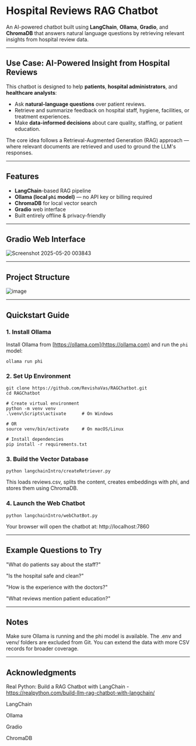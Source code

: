 #  Hospital Reviews RAG Chatbot

An AI-powered chatbot built using **LangChain**, **Ollama**, **Gradio**, and **ChromaDB** that answers natural language questions by retrieving relevant insights from hospital review data.

---

##  Use Case: AI-Powered Insight from Hospital Reviews

This chatbot is designed to help **patients**, **hospital administrators**, and **healthcare analysts**:

-  Ask **natural-language questions** over patient reviews.
-  Retrieve and summarize feedback on hospital staff, hygiene, facilities, or treatment experiences.
-  Make **data-informed decisions** about care quality, staffing, or patient education.

The core idea follows a Retrieval-Augmented Generation (RAG) approach — where relevant documents are retrieved and used to ground the LLM's responses.

---

##  Features

-  **LangChain**-based RAG pipeline
-  **Ollama (local `phi` model)** — no API key or billing required
-  **ChromaDB** for local vector search
-  **Gradio** web interface
-  Built entirely offline & privacy-friendly

---


##  Gradio Web Interface
![Screenshot 2025-05-20 003843](https://github.com/user-attachments/assets/a9f4fa64-0b4b-4bdf-8994-8e25992fda69)

---

##  Project Structure

![image](https://github.com/user-attachments/assets/ffd923f3-e031-41ab-9908-92f1304f3f60)

---


##  Quickstart Guide

###  1. Install Ollama

Install Ollama from [https://ollama.com](https://ollama.com) and run the `phi` model:

```
ollama run phi
```
###  2. Set Up Environment
```
git clone https://github.com/RevishaVas/RAGChatbot.git
cd RAGChatbot
```
```
# Create virtual environment
python -m venv venv
.\venv\Scripts\activate      # On Windows

# OR
source venv/bin/activate     # On macOS/Linux
```
```
# Install dependencies
pip install -r requirements.txt
```
###  3. Build the Vector Database
```
python langchainIntro/createRetriever.py
```
This loads reviews.csv, splits the content, creates embeddings with phi, and stores them using ChromaDB.

###  4. Launch the Web Chatbot  
```
python langchainIntro/webChatBot.py
```
Your browser will open the chatbot at:
 http://localhost:7860


---
##  Example Questions to Try
"What do patients say about the staff?"

"Is the hospital safe and clean?"

"How is the experience with the doctors?"

"What reviews mention patient education?"

---
##  Notes
Make sure Ollama is running and the phi model is available.
The .env and venv/ folders are excluded from Git.
You can extend the data with more CSV records for broader coverage.

---
##  Acknowledgments
Real Python: Build a RAG Chatbot with LangChain - https://realpython.com/build-llm-rag-chatbot-with-langchain/

LangChain

Ollama

Gradio

ChromaDB

